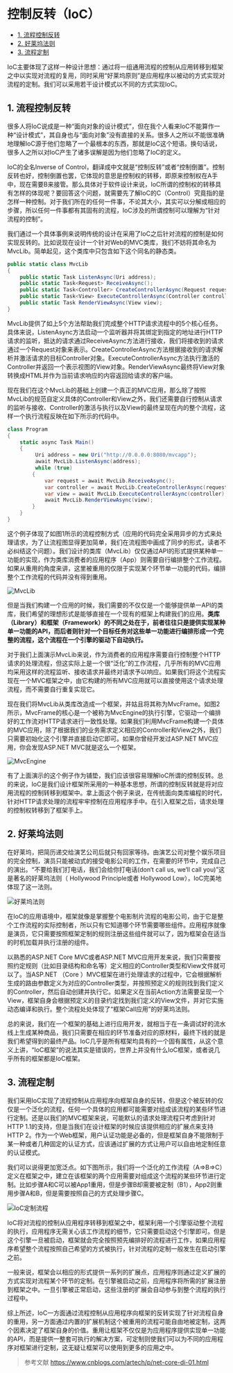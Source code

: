 # 控制反转（IoC）
* [1. 流程控制反转](#1-流程控制反转)
* [2. 好莱坞法则](#2-好莱坞法则)
* [3. 流程定制](#3-流程定制)

IoC主要体现了这样一种设计思想：通过将一组通用流程的控制从应用转移到框架之中以实现对流程的复用，同时采用“好莱坞原则”是应用程序以被动的方式实现对流程的定制。我们可以采用若干设计模式以不同的方式实现IoC。

## 1. 流程控制反转
很多人将IoC说成是一种“面向对象的设计模式”，但在我个人看来IoC不能算作一种“设计模式”，其自身也与“面向对象”没有直接的关系。很多人之所以不能很准确地理解IoC源于他们忽略了一个最根本的东西，那就是IoC这个短语。换句话说，很多人之所以对IoC产生了诸多误解是因为他们忽略了IoC的定义。

IoC的全名Inverse of Control，翻译成中文就是“控制反转”或者“控制倒置”。控制反转也好，控制倒置也罢，它体现的意思是控制权的转移，即原来控制权在A手中，现在需要B来接管。那么具体对于软件设计来说，IoC所谓的控制权的转移具有怎样的体现呢？要回答这个问题，就需要先了解IoC的C（Control）究竟指的是怎样一种控制。对于我们所在的任何一件事，不论其大小，其实可以分解成相应的步骤，所以任何一件事都有其固有的流程，IoC涉及的所谓控制可以理解为“针对流程的控制”。

我们通过一个具体事例来说明传统的设计在采用了IoC之后针对流程的控制是如何实现反转的。比如说现在设计一个针对Web的MVC类库，我们不妨将其命名为MvcLib。简单起见，这个类库中只包含如下这个同名的静态类。

```csharp
public static class MvcLib
{
    public static Task ListenAsync(Uri address);
    public static Task<Request> ReceiveAsync();
    public static Task<Controller> CreateControllerAsync(Request request);
    public static Task<View> ExecuteControllerAsync(Controller controller);
    public static Task RenderViewAsync(View view);
}
```

MvcLib提供了如上5个方法帮助我们完成整个HTTP请求流程中的5个核心任务。具体来说，ListenAsync方法启动一个监听器并将其绑定到指定的地址进行HTTP请求的监听，抵达的请求通过ReceiveAsync方法进行接收，我们将接收到的请求通过一个Request对象来表示。CreateControllerAsync方法根据接收到的请求解析并激活请求的目标Controller对象。ExecuteControllerAsync方法执行激活的Controller并返回一个表示视图的View对象。RenderViewAsync最终将View对象转换成HTML并作为当前请求响应的内容返回给请求的客户端。

现在我们在这个MvcLib的基础上创建一个真正的MVC应用，那么除了按照MvcLib的规范自定义具体的Controller和View之外，我们还需要自行控制从请求的监听与接收、Controller的激活与执行以及View的最终呈现在内的整个流程，这样一个执行流程反映在如下所示的代码中。

```csharp
class Program
{
    static async Task Main()
    {
         Uri address = new Uri("http://0.0.0.0:8080/mvcapp");
         await MvcLib.ListenAsync(address);
         while (true)
        {
            var request = await MvcLib.ReceiveAsync();
            var controller = await MvcLib.CreateControllerAsync(request);
            var view = await MvcLib.ExecuteControllerAsync(controller);
            await MvcLib.RenderViewAsync(view);
        }
    }    
}
```

这个例子体现了如图1所示的流程控制方式（应用的代码完全采用异步的方式来处理请求，为了让流程图显得更加简单，我们在流程图中画成了同步的形式，读者不必纠结这个问题）。我们设计的类库（MvcLib）仅仅通过API的形式提供某种单一功能的实现，作为类库消费者的应用程序（App）则需要自行编排整个工作流程。如果从重用的角度来讲，这里被重用的仅限于实现某个环节单一功能的代码，编排整个工作流程的代码并没有得到重用。

![MvcLib](https://i.loli.net/2020/02/26/MWA7T98YDoIsbXP.png)

但是当我们构建一个应用的时候，我们需要的不仅仅是一个能够提供单一API的类库，我们希望的理想形式是能够直接在一个现有的框架上构建我们的应用。**类库（Library）和框架（Framework）的不同之处在于，前者往往只是提供实现某种单一功能的API，而后者则针对一个目标任务对这些单一功能进行编排形成一个完整的流程，这个流程在一个引擎的驱动下自动执行。**

对于我们上面演示MvcLib来说，作为消费者的应用程序需要自行控制整个HTTP请求的处理流程，但这实际上是一个很“泛化”的工作流程，几乎所有的MVC应用均采用这样的流程监听、接收请求并最终对请求予以响应。如果我们将这个流程实现在一个MVC框架之中，由它构建的所有MVC应用就可以直接使用这个请求处理流程，而不需要自行重复实现它。

现在我们将MvcLib从类库改造成一个框架，并姑且将其称为MvcFrame。如图2所示，MvcFrame的核心是一个被称为MvcEngine的执行引擎，它驱动一个编排好的工作流对HTTP请求进行一致性处理。如果我们利用MvcFrame构建一个具体的MVC应用，除了根据我们的业务需求定义相应的Controller和View之外，我们只需要初始化这个引擎并直接启动它即可。如果你曾经开发过ASP.NET MVC应用，你会发现ASP.NET MVC就是这么一个框架。

![MvcEngine](https://i.loli.net/2020/02/26/aqebD9dHLkOptMY.png)

有了上面演示的这个例子作为铺垫，我们应该很容易理解IoC所谓的控制反转。总的来说，IoC是我们设计框架所采用的一种基本思想，所谓的控制反转就是将对应用流程的控制转移到框架中。拿上面这个例子来说，在传统面向类库编程的时代，针对HTTP请求处理的流程牢牢控制在应用程序手中。在引入框架之后，请求处理的控制权转移到了框架手上。

## 2. 好莱坞法则
在好莱坞，把简历递交给演艺公司后就只有回家等待。由演艺公司对整个娱乐项目的完全控制，演员只能被动式的接受电影公司的工作，在需要的环节中，完成自己的演出。“不要给我们打电话，我们会给你打电话(don‘t call us, we‘ll call you)”这是著名的好莱坞法则（ Hollywood Principle或者 Hollywood Low），IoC完美地体现了这一法则。

![好莱坞法则](https://i.loli.net/2020/02/26/Id7vW8zShk1RQsD.png)

在IoC的应用语境中，框架就像是掌握整个电影制片流程的电影公司，由于它是整个工作流程的实际控制者，所以只有它知道哪个环节需要哪些组件。应用程序就像是演员，它只需要按照框架定制的规则注册这些组件就可以了，因为框架会在适当的时机加载并执行注册的组件。

以熟悉的ASP.NET Core MVC或者ASP.NET MVC应用开发来说，我们只需要按照约定规则（比如目录结构和命名等）定义相应的Controller类型和View文件就可以了。当ASP.NET （Core ）MVC框架在进行处理请求的过程中，它会根据解析生成的路由参数定义为对应的Controller类型，并按照预定义的规则找到我们定义的Controller，然后自动创建并执行它。如果定义在当前Action方法需要呈现一个View，框架自身会根据预定义的目录约定找到我们定义的View文件，并对它实施动态编译和执行。整个流程处处体现了“框架Call应用”的好莱坞法则。

总的来说，我们在一个框架的基础上进行应用开发，就相当于在一条调试好的流水线上生成某种商品，我们只需要在相应的环节准备对应的原材料，最终下线的就是我们希望得到的最终产品。IoC几乎是所有框架均具有的一个固有属性，从这个意义上讲，“IoC框架”的说法其实是错误的，世界上并没有什么IoC框架，或者说几乎所有的框架都是IoC框架。

## 3. 流程定制
我们采用IoC实现了流程控制从应用程序向框架自身的反转，但是这个被反转的仅仅是一个泛化的流程，任何一个具体的应用都可能需要对组成该流程的某些环节进行定制。还是以我们的MVC框架来说，可能默认的请求处理流程只考虑到针对HTTP 1.1的支持，但是当我们在设计框架的时候应该提供相应的扩展点来支持HTTP 2。作为一个Web框架，用户认证功能是必备的，但是框架自身不能限制于某一种或者几种固定的认证方式，应该通过扩展的方式让用户可以自由地定制任意的认证模式。

我们可以说得更加宽泛点。如下图所示，我们将一个泛化的工作流程（A=>B=>C）定义在框架之中，建立在该框架的两个应用需要对组成这个流程的某些环节进行定制。比如步骤A和C可以被App1重用，但是步骤B却需要被定制（B1），App2则重用步骤A和B，但是需要按照自己的方式处理步骤C。

![IoC定制流程](https://i.loli.net/2020/02/26/GbH6jZ8zTInNuC4.png)

IoC将对流程的控制从应用程序转移到框架之中，框架利用一个引擎驱动整个流程的执行，应用程序无需关心该工作流程的细节，它只需要启动这个引擎即可。但是这个引擎一旦被启动，框架就会完全按照预先编排好的流程进行工作，如果应用程序希望整个流程按照自己希望的方式被执行，针对流程的定制一般发生在启动引擎之前。

一般来说，框架会以相应的形式提供一系列的扩展点，应用程序则通过定义扩展的方式实现对流程某个环节的定制。在引擎被启动之前，应用程序将所需的扩展注册到框架之中。一旦引擎被正常启动，这些注册的扩展会自动参与到整个流程的执行过程中。

综上所述，IoC一方面通过流程控制从应用程序向框架的反转实现了针对流程自身的重用，另一方面通过内置的扩展机制这个被重用的流程可能自由地被定制，这两个因素决定了框架自身的价值。重用让框架不仅仅是为应用程序提供实现单一功能的API，而是提供一整套可执行的解决方案，可定制则使我们可以为不同的应用程序对框架进行定制，这无疑让框架可以使用到更多的应用之中。

> 参考文献
https://www.cnblogs.com/artech/p/net-core-di-01.html